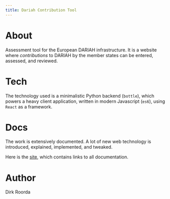 ```yaml
---
title: Dariah Contribution Tool
---
```


# About
Assessment tool for the European DARIAH infrastructure.
It is a website where *contributions* to DARIAH by the member states
can be entered, assessed, and reviewed.

# Tech
The technology used is a minimalistic Python backend (`bottle`),
which powers a heavy client application, written in modern Javascript (`es6`),
using `React` as a framework.

# Docs
The work is extensively documented. 
A lot of new web technology is introduced, explained, implemented, and tweaked.

Here is the [site](https://dariah-beta.dans.knaw.nl), which contains links to all documentation.

# Author
Dirk Roorda
